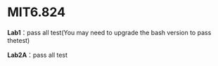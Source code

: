# MIT6.824
**Lab1**：pass all test(You may need to upgrade the bash version to pass the<early exit>test)

**Lab2A**：pass all test
